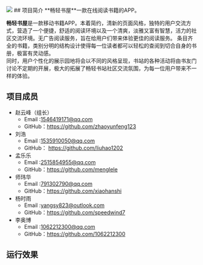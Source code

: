 <img src="https://github.com/edu2act/project-training-2015/blob/master/image/logo.png?raw=true">
## 项目简介
**畅轻书屋**一款在线阅读书籍的APP。

**畅轻书屋**是一款移动书籍APP。本着简约，清新的页面风格，独特的用户交流方式，营造了一个便捷，舒适的阅读环境以及一个清爽，淡雅又富有智慧，活力的社区交流环境。无广告阅读服务，旨在给用户们带来体验更佳的阅读服务。
条目齐全的书籍，类别分明的结构设计使得每一位读者都可以轻松的查阅到切合自身的书册，极富有灵动感。</br>
同时，用户个性化的展示园地将会以不同的风格呈现，书站的各种活动将由书友门讨论不定期的开展，极大的拓展了畅轻书站社区交流氛围，为每一位用户带来不一样的体验。


## 项目成员
* 赵云峰（组长）
    * Email :1546419171@qq.com
    * GitHub：https://github.com/zhaoyunfeng123
* 刘浩
    * Email :1535910050@qq.com
    * GitHub： https://github.com/liuhao1202  
* 孟乐乐
    * Email :2515854955@qq.com
    * GitHub：https://github.com/menglele
* 师玮华
    * Email :791302790@qq.com
    * GitHub：https://github.com/xiaohanshi
* 杨时雨
    * Email :yangsy823@outlook.com
    * GitHub：https://github.com/speedwind7
* 李奥博
    * Email :1062212300@qq.com
    * GitHub：https://github.com/1062212300
## 运行效果
